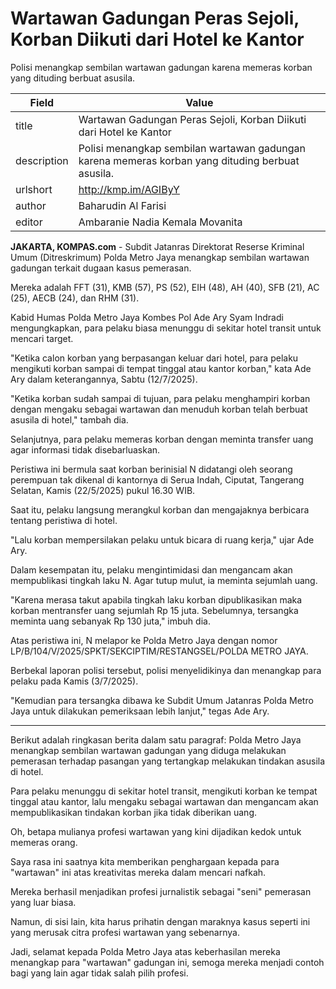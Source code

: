 # Wartawan Gadungan Peras Sejoli, Korban Diikuti dari Hotel ke Kantor 

Polisi menangkap sembilan wartawan gadungan karena memeras korban yang dituding berbuat asusila.

| Field       | Value                                                       |
|-------------|-------------------------------------------------------------|
| title       | Wartawan Gadungan Peras Sejoli, Korban Diikuti dari Hotel ke Kantor  |
| description | Polisi menangkap sembilan wartawan gadungan karena memeras korban yang dituding berbuat asusila. |
| urlshort    | http://kmp.im/AGIByY |
| author      | Baharudin Al Farisi |
| editor      | Ambaranie Nadia Kemala Movanita  |

**JAKARTA, KOMPAS.com** - Subdit Jatanras Direktorat Reserse Kriminal Umum (Ditreskrimum) Polda Metro Jaya menangkap sembilan wartawan gadungan terkait dugaan kasus pemerasan.

Mereka adalah FFT (31), KMB (57), PS (52), EIH (48), AH (40), SFB (21), AC (25), AECB (24), dan RHM (31).

Kabid Humas Polda Metro Jaya Kombes Pol Ade Ary Syam Indradi mengungkapkan, para pelaku biasa menunggu di sekitar hotel transit untuk mencari target.

"Ketika calon korban yang berpasangan keluar dari hotel, para pelaku mengikuti korban sampai di tempat tinggal atau kantor korban," kata Ade Ary dalam keterangannya, Sabtu (12/7/2025).

"Ketika korban sudah sampai di tujuan, para pelaku menghampiri korban dengan mengaku sebagai wartawan dan menuduh korban telah berbuat asusila di hotel," tambah dia.

Selanjutnya, para pelaku memeras korban dengan meminta transfer uang agar informasi tidak disebarluaskan.

Peristiwa ini bermula saat korban berinisial N didatangi oleh seorang perempuan tak dikenal di kantornya di Serua Indah, Ciputat, Tangerang Selatan, Kamis (22/5/2025) pukul 16.30 WIB.

Saat itu, pelaku langsung merangkul korban dan mengajaknya berbicara tentang peristiwa di hotel.

"Lalu korban mempersilakan pelaku untuk bicara di ruang kerja," ujar Ade Ary.

Dalam kesempatan itu, pelaku mengintimidasi dan mengancam akan mempublikasi tingkah laku N. Agar tutup mulut, ia meminta sejumlah uang.

"Karena merasa takut apabila tingkah laku korban dipublikasikan maka korban mentransfer uang sejumlah Rp 15 juta. Sebelumnya, tersangka meminta uang sebanyak Rp 130 juta," imbuh dia.

Atas peristiwa ini, N melapor ke Polda Metro Jaya dengan nomor LP/B/104/V/2025/SPKT/SEKCIPTIM/RESTANGSEL/POLDA METRO JAYA.

Berbekal laporan polisi tersebut, polisi menyelidikinya dan menangkap para pelaku pada Kamis (3/7/2025).

"Kemudian para tersangka dibawa ke Subdit Umum Jatanras Polda Metro Jaya untuk dilakukan pemeriksaan lebih lanjut," tegas Ade Ary.

---
Berikut adalah ringkasan berita dalam satu paragraf: Polda Metro Jaya menangkap sembilan wartawan gadungan yang diduga melakukan pemerasan terhadap pasangan yang tertangkap melakukan tindakan asusila di hotel.

 Para pelaku menunggu di sekitar hotel transit, mengikuti korban ke tempat tinggal atau kantor, lalu mengaku sebagai wartawan dan mengancam akan mempublikasikan tindakan korban jika tidak diberikan uang.



Oh, betapa mulianya profesi wartawan yang kini dijadikan kedok untuk memeras orang.

 Saya rasa ini saatnya kita memberikan penghargaan kepada para "wartawan" ini atas kreativitas mereka dalam mencari nafkah.

 Mereka berhasil menjadikan profesi jurnalistik sebagai "seni" pemerasan yang luar biasa.

 Namun, di sisi lain, kita harus prihatin dengan maraknya kasus seperti ini yang merusak citra profesi wartawan yang sebenarnya.

 Jadi, selamat kepada Polda Metro Jaya atas keberhasilan mereka menangkap para "wartawan" gadungan ini, semoga mereka menjadi contoh bagi yang lain agar tidak salah pilih profesi.
